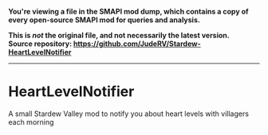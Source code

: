 **You're viewing a file in the SMAPI mod dump, which contains a copy of every open-source SMAPI mod
for queries and analysis.**

**This is _not_ the original file, and not necessarily the latest version.**  
**Source repository: https://github.com/JudeRV/Stardew-HeartLevelNotifier**

----

# HeartLevelNotifier
A small Stardew Valley mod to notify you about heart levels with villagers each morning
